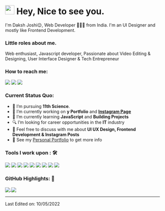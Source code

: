 <h1><img src="https://emojis.slackmojis.com/emojis/images/1531849430/4246/blob-sunglasses.gif?1531849430" width="30"/> Hey, Nice to see you.</h1>

I'm Daksh Joshi😉, Web Developer 👨🏻‍💻 from India. I'm an UI Designer and mostly like Frontend Development.

### Little roles about me.
Web enthusiast, Javascript developer, Passionate about Video Editing & Designing, User Interface Designer & Tech Entrepreneur

### How to reach me: 
<a href="mailto: dakshcoodes@gmail.com">
<img src="https://img.shields.io/badge/-dakshcoodes%40gmail.com-7B83EB?&style=for-the-badge&logo=Microsoft-outlook&logoColor=white" ></a>  <a  href="https://www.instagram.com/dakshcodes/">   <img src="https://img.shields.io/badge/@dakshcodes_-%23E4405F.svg?&style=for-the-badge&logo=instagram&logoColor=white"></a>  </a>  <a  href="https://www.dakshjoshi.com/"><img src="https://img.shields.io/badge/dakshjoshi.com-%2312100E.svg?&style=for-the-badge&logo=safari&logoColor=white"></a>

### Current Status Quo:

- 💼 I’m pursuing <strong>11th Science</strong>.
- 🔭 I’m currently working on <strong>y Portfolio</strong> and <strong>[Instagram Page](https://instagram.com/dakshcodes)</strong>
- 🌱 I’m currently learning <strong>JavaScript</strong> and <strong>Building Projects</strong>
- 🔍 I’m looking for career opportunities in the <strong>IT</strong> industry
- 💬 Feel free to discuss with me about <strong>UI UX Design, Frontend Development & Instagram Posts</strong>
- 👀 See my [Personal Portfolio](https://www.dakshjoshi.com) to get more info

### Tools I work upon : 🛠

<img src="https://img.shields.io/badge/javascript%20-%23323330.svg?&style=for-the-badge&logo=javascript&logoColor=%23F7DF1E">  <img src="https://img.shields.io/badge/React%20-%23323330.svg?&style=for-the-badge&logo=react&logoColor=%0AA1DD">  <img src="https://img.shields.io/badge/Wordpress%20-%23323330.svg?&style=for-the-badge&logo=wordpress&logoColor=%2155CD">  <img src="https://img.shields.io/badge/mongodb%20-%2347A248svg?&style=for-the-badge&logo=mongodb&logoColor=white">   <img src="https://img.shields.io/badge/git%20-%23F05032.svg?&style=for-the-badge&logo=git&logoColor=white"/>   <img src="http://img.shields.io/badge/-VS%20Code-000000?style=for-the-badge&logo=Visual-studio-code&logoColor=blue">  <img src="https://img.shields.io/badge/AdobeXD%20-%23323330.svg?&style=for-the-badge&logo=adobexd&logoColor=%0AA1DD">  <img src="https://img.shields.io/badge/Figma%20-%23323330.svg?&style=for-the-badge&logo=figma&logoColor=%0AA1DD"> <img src="https://img.shields.io/badge/Notion%20-%23323330.svg?&style=for-the-badge&logo=notion&logoColor=%0AA1DD">


### GitHub Highlights: :blossom:
<a href="">
  <img align="center" src="https://github-readme-stats.vercel.app/api/top-langs/?username=dakshftw&langs_count=8&layout=compact&theme=material-palenight&hide=html,Tcl" />
</a>
<a href="">
  <img align="center" src="http://github-readme-streak-stats.herokuapp.com?user=dakshftw&theme=material-palenight"/>
</a>


-----

Last Edited on: 10/05/2022
